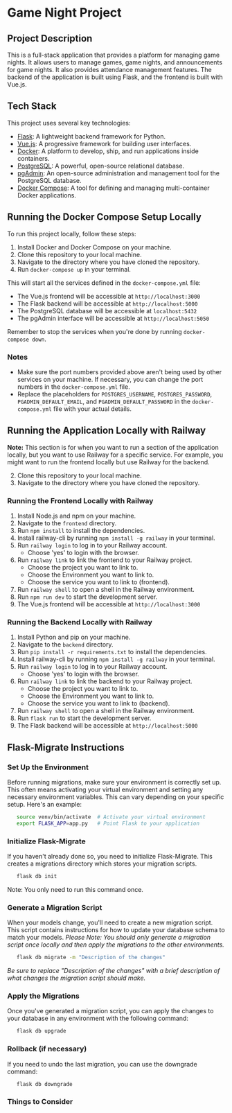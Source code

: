 # Game Night Project

## Project Description

This is a full-stack application that provides a platform for managing game nights. It allows users to manage games, game nights, and announcements for game nights. It also provides attendance management features. The backend of the application is built using Flask, and the frontend is built with Vue.js.

## Tech Stack

This project uses several key technologies:

- [Flask](https://flask.palletsprojects.com/en/2.0.x/): A lightweight backend framework for Python.
- [Vue.js](https://vuejs.org/): A progressive framework for building user interfaces.
- [Docker](https://www.docker.com/): A platform to develop, ship, and run applications inside containers.
- [PostgreSQL](https://www.postgresql.org/): A powerful, open-source relational database.
- [pgAdmin](https://www.pgadmin.org/): An open-source administration and management tool for the PostgreSQL database.
- [Docker Compose](https://docs.docker.com/compose/): A tool for defining and managing multi-container Docker applications.

## Running the Docker Compose Setup Locally

To run this project locally, follow these steps:

1. Install Docker and Docker Compose on your machine.
2. Clone this repository to your local machine.
3. Navigate to the directory where you have cloned the repository.
4. Run `docker-compose up` in your terminal.

This will start all the services defined in the `docker-compose.yml` file:

- The Vue.js frontend will be accessible at `http://localhost:3000`
- The Flask backend will be accessible at `http://localhost:5000`
- The PostgreSQL database will be accessible at `localhost:5432`
- The pgAdmin interface will be accessible at `http://localhost:5050`

Remember to stop the services when you're done by running `docker-compose down`.

### Notes

- Make sure the port numbers provided above aren't being used by other services on your machine. If necessary, you can change the port numbers in the `docker-compose.yml` file.
- Replace the placeholders for `POSTGRES_USERNAME`, `POSTGRES_PASSWORD`, `PGADMIN_DEFAULT_EMAIL`, and `PGADMIN_DEFAULT_PASSWORD` in the `docker-compose.yml` file with your actual details.

## Running the Application Locally with Railway

**Note:** This section is for when you want to run a section of the application locally, but you want to use Railway for a specific service. For example, you might want to run the frontend locally but use Railway for the backend.

2. Clone this repository to your local machine.
3. Navigate to the directory where you have cloned the repository.

### Running the Frontend Locally with Railway

1. Install Node.js and npm on your machine.
2. Navigate to the `frontend` directory.
3. Run `npm install` to install the dependencies.
4. Install railway-cli by running `npm install -g railway` in your terminal.
5. Run `railway login` to log in to your Railway account.
   - Choose 'yes' to login with the browser.
6. Run `railway link` to link the frontend to your Railway project.
   - Choose the project you want to link to.
   - Choose the Environment you want to link to.
   - Choose the service you want to link to (frontend).
7. Run `railway shell` to open a shell in the Railway environment.
8. Run `npm run dev` to start the development server.
9. The Vue.js frontend will be accessible at `http://localhost:3000`

### Running the Backend Locally with Railway

1. Install Python and pip on your machine.
2. Navigate to the `backend` directory.
3. Run `pip install -r requirements.txt` to install the dependencies.
4. Install railway-cli by running `npm install -g railway` in your terminal.
5. Run `railway login` to log in to your Railway account.
   - Choose 'yes' to login with the browser.
6. Run `railway link` to link the backend to your Railway project.
   - Choose the project you want to link to.
   - Choose the Environment you want to link to.
   - Choose the service you want to link to (backend).
7. Run `railway shell` to open a shell in the Railway environment.
8. Run `flask run` to start the development server.
9. The Flask backend will be accessible at `http://localhost:5000`




## Flask-Migrate Instructions

### Set Up the Environment

Before running migrations, make sure your environment is correctly set up. This often means activating your virtual environment and setting any necessary environment variables. This can vary depending on your specific setup. Here's an example:

```bash
   source venv/bin/activate  # Activate your virtual environment
   export FLASK_APP=app.py   # Point Flask to your application
```

### Initialize Flask-Migrate

If you haven't already done so, you need to initialize Flask-Migrate. This creates a migrations directory which stores your migration scripts.

```bash
   flask db init
```

Note: You only need to run this command once.

### Generate a Migration Script

When your models change, you'll need to create a new migration script. This script contains instructions for how to update your database schema to match your models.
*Please Note: You should only generate a migration script once locally and then apply the migrations to the other environments.*

```bash
   flask db migrate -m "Description of the changes"
```

*Be sure to replace "Description of the changes" with a brief description of what changes the migration script should make.*

### Apply the Migrations

Once you've generated a migration script, you can apply the changes to your database in any environment with the following command:

```bash
   flask db upgrade
```

### Rollback (if necessary)

If you need to undo the last migration, you can use the downgrade command:

```bash
   flask db downgrade
```

### Things to Consider

